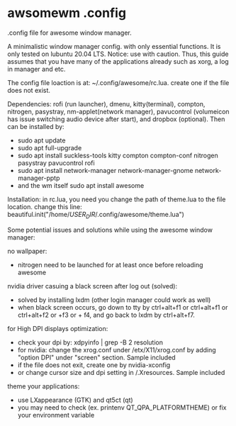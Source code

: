 # awsomewm .config

.config file for awesome window manager.

A minimalistic window manager config. with only essential functions.
It is only tested on lubuntu 20.04 LTS. Notice: use with caution.
Thus, this guide assumes that you have many of the applications already such as xorg, a log in manager and etc. 

The config file loaction is at: ~/.config/awesome/rc.lua. create one if the file does not exist. 

Dependencies: rofi (run launcher), dmenu, kitty(terminal), compton, nitrogen, pasystray, nm-applet(network manager), pavucontrol (volumeicon has issue switching audio device after start), and dropbox (optional). Then can be installed by: 
- sudo apt update
- sudo apt full-upgrade
- sudo apt install suckless-tools kitty compton compton-conf nitrogen pasystray pavucontrol rofi
- sudo apt install network-manager network-manager-gnome network-manager-pptp
- and the wm itself sudo apt install awesome

Installation: in rc.lua, you need you change the path of theme.lua to the file location. change this line: beautiful.init("/home/$USER_DIR$/.config/awesome/theme.lua")

Some potential issues and solutions while using the awesome window manager:

no wallpaper:
- nitrogen need to be launched for at least once before reloading awesome

nvidia driver casuing a black screen after log out (solved):
- solved by installing lxdm (other login manager could work as well)
- when black screen occurs, go down to tty by ctrl+alt+f1 or ctrl+alt+f1 or ctrl+alt+f2 or +f3 or + f4, and go back to lxdm by ctrl+alt+f7.

for High DPI displays optimization:
- check your dpi by: xdpyinfo | grep -B 2 resolution
- for nvidia: change the xrog.conf under /etx/X11/xrog.conf by adding "option DPI" under "screen" section. Sample included
- if the file does not exit, create one by nvidia-xconfig
- or change cursor size and dpi setting in /.Xresources. Sample included

theme your applications: 
- use LXappearance (GTK) and qt5ct (qt)
- you may need to check (ex. printenv QT_QPA_PLATFORMTHEME) or fix your environment variable 
